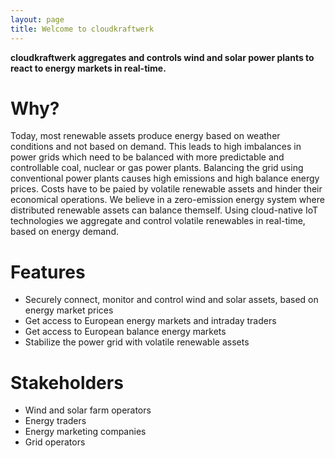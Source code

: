 ```yaml
---
layout: page
title: Welcome to cloudkraftwerk
---
```


**cloudkraftwerk aggregates and controls wind and solar power plants to react to energy markets in real-time.**

# Why?

Today, most renewable assets produce energy based on weather conditions and not based on demand. This leads to high imbalances in power grids which need to be balanced with more predictable and controllable coal, nuclear or gas power plants. Balancing the grid using conventional power plants causes high emissions and high balance energy prices. Costs have to be paied by volatile renewable assets and hinder their economical operations. We believe in a zero-emission energy system where distributed renewable assets can balance themself. Using cloud-native IoT technologies we aggregate and control volatile renewables in real-time, based on energy demand.

# Features

* Securely connect, monitor and control wind and solar assets, based on energy market prices
* Get access to European energy markets and intraday traders
* Get access to European balance energy markets
* Stabilize the power grid with volatile renewable assets

# Stakeholders

* Wind and solar farm operators
* Energy traders
* Energy marketing companies
* Grid operators